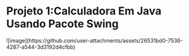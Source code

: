 <h1> Projeto 1:Calculadora Em Java Usando Pacote Swing </h1>
![image](https://github.com/user-attachments/assets/26531bd0-7536-4287-a544-3d3192d4cfbb)

